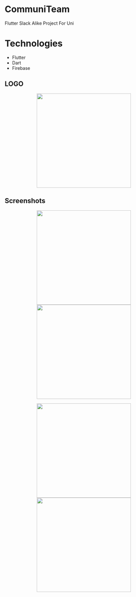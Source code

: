 # CommuniTeam
Flutter Slack Alike Project For Uni

# Technologies
* Flutter
* Dart
* Firebase

## LOGO
<p float="left" align="center">
<img src="https://github.com/MariemAbdi/CommuniTeam/assets/100727442/ba112143-0def-4b07-a530-b7956ed28552" width="300">
</p>

## Screenshots
<p float="left" align="center">
<img src="https://github.com/MariemAbdi/CommuniTeam/assets/100727442/1ab65f5b-8dcd-47d3-8769-422529e56dd0" width="300">
<img src="https://github.com/MariemAbdi/CommuniTeam/assets/100727442/2f9ea9ef-df27-4d20-8952-7c31fa8fa3e9" width="300">
</p>

<p float="left" align="center">
<img src="![Screenshot_20230602_145102](https://github.com/MariemAbdi/CommuniTeam/assets/100727442/87bd4d87-313f-41c0-96ab-4ff4f7dbf789)" width="300">
<img src="![Screenshot_20230602_145111](https://github.com/MariemAbdi/CommuniTeam/assets/100727442/71a8fa76-9dc5-4aad-818e-39b1ef9e43b3)" width="300">
</p>
